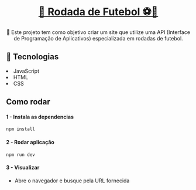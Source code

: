 <h1 align="center">
    <a href="https://pt-br.reactjs.org/">📍 Rodada de Futebol  ⚽📍</a>
</h1>
<p align="center">🚀 Este projeto tem como objetivo criar um site que utilize uma API (Interface de Programação de Aplicativos) especializada em rodadas de futebol.</p>

<div>
    <h2>🤖 Tecnologias</h2>
    <p><li>JavaScript</li> <li>HTML</li><li>CSS</li></p>
</div>

## Como rodar

#### 1 - Instala as dependencias

    npm install
    

#### 2 - Rodar aplicação
    
    npm run dev
    

#### 3 - Visualizar
  - Abre o navegador e busque pela URL fornecida
